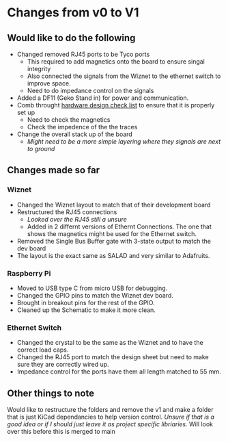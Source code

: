 # Changes from v0 to V1

## Would like to do the following
* Changed removed RJ45 ports to be Tyco ports
    * This required to add magnetics onto the board to ensure singal integrity
    * Also connected the signals from the Wiznet to the ethernet switch to improve space.
    * Need to do impedance control on the signals
* Added a DF11 (Geko Stand in) for power and communication.
* Comb throught [hardware design check list](https://ww1.microchip.com/downloads/en/DeviceDoc/KSZ8795CLX-Hardware-Design-Checklist-00003579A.pdf) to ensure that it is properly set up
    * Need to check the magnetics
    * Check the impedence of the the traces
* Change the overall stack up of the board 
    * *Might need to be a more simple layering where they signals are next to ground*

## Changes made so far

### Wiznet
* Changed the Wiznet layout to match that of their development board
* Restructured the RJ45 connections
    * *Looked over the RJ45 still a unsure*
    * Added in 2 differnt versions of Ethernt Connections. The one that shows the magnetics might be used for the Ethernet switch.
* Removed the Single Bus Buffer gate with 3-state output to match the dev board
* The layout is the exact same as SALAD and very similar to Adafruits.

### Raspberry Pi
* Moved to USB type C from micro USB for debugging.
* Changed the GPIO pins to match the Wiznet dev board.
* Brought in breakout pins for the rest of the GPIO.
* Cleaned up the Schematic to make it more clean.

### Ethernet Switch
* Changed the crystal to be the same as the Wiznet and to have the correct load caps.
* Changed the RJ45 port to match the design sheet but need to make sure they are correctly wired up.
* Impedance control for the ports have them all length matched to 55 mm.

## Other things to note
Would like to restructure the folders and remove the v1 and make a folder that is just KiCad dependancies to help version control.
*Unsure if that is a good idea or if I should just leave it as project specific libriaries.*
Will look over this before this is merged to main